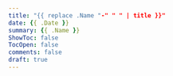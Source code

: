 ```yaml
---
title: "{{ replace .Name "-" " " | title }}"
date: {{ .Date }}
summary: {{ .Name }}
ShowToc: false
TocOpen: false
comments: false
draft: true
---
```


